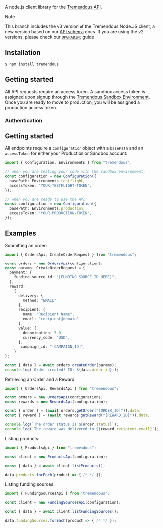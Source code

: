 A node.js client library for the [Tremendous API][docs].

> [!NOTE]
> This branch includes the v3 version of the Tremendous Node.JS client, a new version based
> on our [API schema][ref] docs. If you are using the v2 versions, please check our
> [`UPGRADING`](UPGRADING.md) guide

## Installation

```console
$ npm install tremendous
```

## Getting started

All API requests require an access token.  A sandbox access token is assigned upon signup through the [Tremendous Sandbox Environment][docs]. Once you are ready to move to production, you will be assigned a production access token.

### Authentication
## Getting started

All endpoints require a `Configuration` object with a `basePath` and an `accessToken` for either your
Production or Sandbox account:

```typescript
import { Configuration, Environments } from "tremendous";

// when you are testing your code with the sandbox environment:
const configuration = new Configuration({
  basePath: Environments.testflight,
  accessToken: "YOUR-TESTFLIGHT-TOKEN",
});

// when you are ready to use the API:
const configuration = new Configuration({
  basePath: Environments.production,
  accessToken: "YOUR-PRODUCTION-TOKEN",
});
```

## Examples

Submitting an order:

```typescript
import { OrdersApi, CreateOrderRequest } from "tremendous";

const orders = new OrdersApi(configuration);
const params: CreateOrderRequest = {
  payment: {
    funding_source_id: "[FUNDING SOURCE ID HERE]",
  },
  reward:
    {
      delivery: {
        method: "EMAIL"
      },
      recipient: {
        name: "Recipient Name",
        email: "recipient@domain"
      },
      value: {
        denomination: 5.0,
        currency_code: "USD",
      },
       campaign_id: "[CAMPAIGN_ID]",
    }
};

const { data } = await orders.createOrder(params);
console.log(`Order created! ID: ${data.order.id}`);
```

Retrieving an Order and a Reward

```typescript
import { OrdersApi, RewardsApi } from "tremendous";

const orders = new OrdersApi(configuration);
const rewards = new RewardsApi(configuration);

const { order } = (await orders.getOrder("[ORDER_ID]")).data;
const { reward } = (await rewards.getReward("[REWARD_ID]")).data;

console.log(`The order status is ${order.status}`);
console.log(`The reward was delivered to ${reward.recipient.email}`);
```

Listing products:

```typescript
import { ProductsApi } from "tremendous";

const client = new ProductsApi(configuration);

const { data } = await client.listProducts();

data.products.forEach(product => { /* */ });
```

Listing funding sources:

```typescript
import { FundingSourcesApi } from "tremendous";

const client = new FundingSourcesApi(configuration);

const { data } = await client.listFundingSources();

data.fundingSources.forEach(product => { /* */ });
```

[ref]: https://developers.tremendous.com/reference
[docs]: https://tremendous.com/docs

